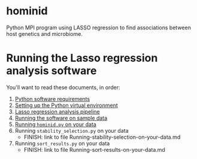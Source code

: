 # hominid
Python MPI program using LASSO regression to find associations between host genetics and microbiome.

# Running the Lasso regression analysis software

You'll want to read these documents, in order:

1. [Python software requirements](https://github.com/blekhmanlab/hominid/wiki/Requirements)
2. [Setting up the Python virtual environment](https://github.com/blekhmanlab/hominid/wiki/Set-up-a-virtualenv-on-Linux)
3. [Lasso regression analysis pipeline](https://github.com/blekhmanlab/hominid/wiki/Lasso-Regression-Analysis-Pipeline)
4. [Running the software on sample data](https://github.com/blekhmanlab/hominid/wiki/Running-software-on-sample-data)
5. [Running `hominid.py` on your data](https://github.com/blekhmanlab/hominid/wiki/Running-hominid-on-your-data)
6. Running `stability_selection.py` on your data
   * FINISH: link to file Running-stability-selection-on-your-data.md
7. Running `sort_results.py` on your data
   * FINISH: link to file Running-sort-results-on-your-data.md
